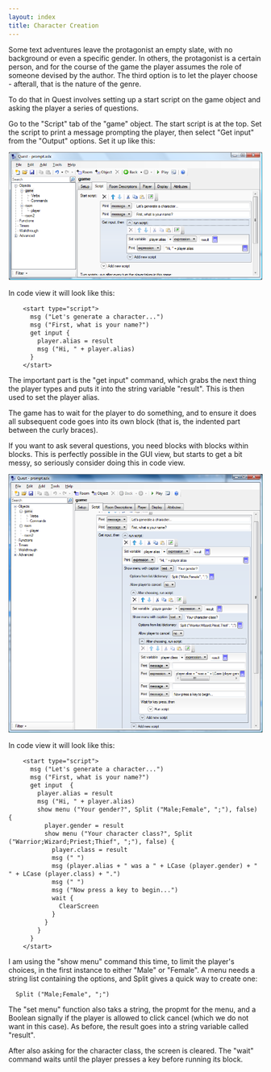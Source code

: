 ```yaml
---
layout: index
title: Character Creation
---
```


Some text adventures leave the protagonist an empty slate, with no background or even a specific gender. In others, the protagonist is a certain person, and for the course of the game the player assumes the role of someone devised by the author. The third option is to let the player choose - afterall, that is the nature of the genre.

To do that in Quest involves setting up a start script on the game object and asking the player a series of questions.

Go to the "Script" tab of the "game" object. The start script is at the top. Set the script to print a message prompting the player, then select "Get input" from the "Output" options. Set it up like this:

![](Creation1.png "Creation1.png")

In code view it will look like this:

        <start type="script">
          msg ("Let's generate a character...")
          msg ("First, what is your name?")
          get input {
            player.alias = result
            msg ("Hi, " + player.alias)
          }
        </start>

The important part is the "get input" command, which grabs the next thing the player types and puts it into the string variable "result". This is then used to set the player alias.

The game has to wait for the player to do something, and to ensure it does all subsequent code goes into its own block (that is, the indented part between the curly braces).

If you want to ask several questions, you need blocks with blocks within blocks. This is perfectly possible in the GUI view, but starts to get a bit messy, so seriously consider doing this in code view.

![](Creation2.png "Creation2.png")

In code view it will look like this:

        <start type="script">
          msg ("Let's generate a character...")
          msg ("First, what is your name?")
          get input  {
            player.alias = result
            msg ("Hi, " + player.alias)
            show menu ("Your gender?", Split ("Male;Female", ";"), false) {
              player.gender = result
              show menu ("Your character class?", Split ("Warrior;Wizard;Priest;Thief", ";"), false) {
                player.class = result
                msg (" ")
                msg (player.alias + " was a " + LCase (player.gender) + " " + LCase (player.class) + ".")
                msg (" ")
                msg ("Now press a key to begin...")
                wait {
                  ClearScreen
                }
              }
            }
          }
        </start>

I am using the "show menu" command this time, to limit the player's choices, in the first instance to either "Male" or "Female". A menu needs a string list containing the options, and Split gives a quick way to create one:

      Split ("Male;Female", ";")

The "set menu" function also taks a string, the propmt for the menu, and a Boolean signally if the player is allowed to click cancel (which we do not want in this case). As before, the result goes into a string variable called "result".

After also asking for the character class, the screen is cleared. The "wait" command waits until the player presses a key before running its block.
